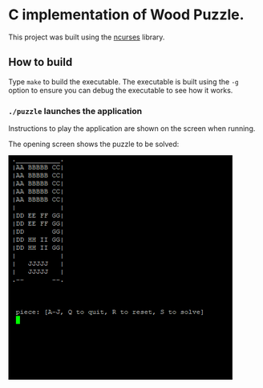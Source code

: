 # C implementation of Wood Puzzle.

This project was built using the [ncurses](https://tldp.org/HOWTO/NCURSES-Programming-HOWTO/) library.

## How to build

Type `make` to build the executable. The executable is built using the `-g` option to ensure you can debug the executable to see how it works.

### `./puzzle` launches the application

Instructions to play the application are shown on the screen when running.

The opening screen shows the puzzle to be solved:

![Initial puzzle](images/initial_screen.png?raw=true "Initial Screen")

